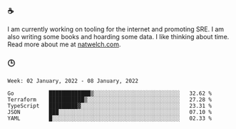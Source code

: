 ### ☕

I am currently working on tooling for the internet and promoting SRE. I am also writing some books and hoarding some data. I like thinking about time. Read more about me at [natwelch.com](https://natwelch.com).

### 🕒

<!--START_SECTION:waka-->
```text
Week: 02 January, 2022 - 08 January, 2022

Go           █████████████▒░░░░░░░░░░░░░░░░░░░░░░░░░░░   32.62 % 
Terraform    ███████████▒░░░░░░░░░░░░░░░░░░░░░░░░░░░░░   27.28 % 
TypeScript   █████████▓░░░░░░░░░░░░░░░░░░░░░░░░░░░░░░░   23.31 % 
JSON         ███░░░░░░░░░░░░░░░░░░░░░░░░░░░░░░░░░░░░░░   07.10 % 
YAML         █░░░░░░░░░░░░░░░░░░░░░░░░░░░░░░░░░░░░░░░░   02.33 % 
```
<!--END_SECTION:waka-->

